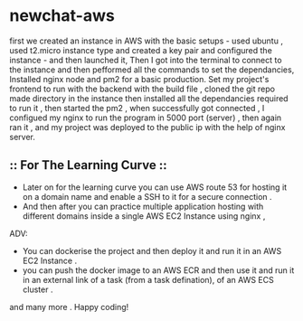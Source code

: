 # newchat-aws

first we created an instance in AWS with the basic setups - used ubuntu , used t2.micro instance type and created a key pair and configured the instance - and then launched it,
Then I got into the terminal to connect to the instance and then pefformed all the commands to set the dependancies,
Installed nginx node and pm2 for a basic production.
Set my project's frontend to run with the backend with the build file ,
cloned the git repo made directory in the instance then installed all the dependancies required to run it , then started the pm2 , when successfully got connected , I configued my nginx to run the program in 5000 port (server) ,  then again ran it , and my project was deployed to the public ip with the help of nginx server.



  :: For The Learning Curve ::
 ------------------------------
- Later on for the learning curve you can use AWS route 53 for hosting it on a domain name and enable a SSH to it for a secure connection .
- And then after you can practice multiple application hosting with different domains inside a single AWS EC2 Instance using nginx ,

ADV:
- You can dockerise the project and then deploy it and run it in an AWS EC2 Instance .
- you can push the docker image to an AWS ECR and then use it and run it in an external link of a task (from a task defination), of an AWS ECS cluster .

and many more .
Happy coding!
